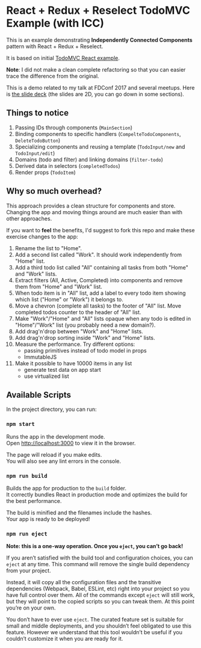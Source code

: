 # React + Redux + Reselect TodoMVC Example (with ICC)

This is an example demonstrating **Independently Connected Components** pattern with React + Redux + Reselect.
 
It is based on initial [TodoMVC React example](https://github.com/reactjs/redux/tree/master/examples/todomvc).
 
**Note**: I did not make a clean complete refactoring so that you can easier trace the difference from the original.

This is a demo related to my talk at FDConf 2017 and several meetups. Here is [the slide deck](http://slides.com/mr-mig/microsoft-to-do-23) (the slides are 2D, you can go down in some sections).

## Things to notice 

1. Passing IDs through components (`MainSection`)
1. Binding components to specific handlers (`CompelteTodoComponents`, `DeleteTodoButton`)
1. Specializing components and reusing a template (`TodoInput/new` and `TodoInput/edit`)
1. Domains (todo and filter) and linking domains (`filter-todo`)
1. Derived data in selectors (`completedTodos`)
1. Render props (`TodoItem`)

## Why so much overhead? 

This approach provides a clean structure for components and store.  
Changing the app and moving things around are much easier than with other approaches.
 
If you want to **feel** the benefits, I'd suggest to fork this repo and make these exercise changes to the app:

1. Rename the list to "Home".
1. Add a second list called "Work". It should work independently from "Home" list.
1. Add a third todo list called "All" containing all tasks from both "Home" and "Work" lists.
1. Extract filters (All, Active, Completed) into components and remove them from "Home" and "Work" list.
1. When todo item is in "All" list, add a label to every todo item showing which list ("Home" or "Work") it belongs to.
1. Move a chevron (complete all tasks) to the footer of "All" list. Move completed todos counter to the header of "All" list.
1. Make "Work"/"Home" and "All" lists opaque when any todo is edited in "Home"/"Work" list (you probably need a new domain?).
1. Add drag'n'drop between "Work" and "Home" lists.
1. Add drag'n'drop sorting inside "Work" and "Home" lists.
1. Measure the performance. Try different options:  
    - passing primitives instead of todo model in props
    - ImmutableJS 
1. Make it possible to have 10000 items in any list  
    - generate test data on app start
    - use virtualized list

## Available Scripts

In the project directory, you can run:

### `npm start`

Runs the app in the development mode.<br>
Open [http://localhost:3000](http://localhost:3000) to view it in the browser.

The page will reload if you make edits.<br>
You will also see any lint errors in the console.

### `npm run build`

Builds the app for production to the `build` folder.<br>
It correctly bundles React in production mode and optimizes the build for the best performance.

The build is minified and the filenames include the hashes.<br>
Your app is ready to be deployed!

### `npm run eject`

**Note: this is a one-way operation. Once you `eject`, you can’t go back!**

If you aren’t satisfied with the build tool and configuration choices, you can `eject` at any time. This command will remove the single build dependency from your project.

Instead, it will copy all the configuration files and the transitive dependencies (Webpack, Babel, ESLint, etc) right into your project so you have full control over them. All of the commands except `eject` will still work, but they will point to the copied scripts so you can tweak them. At this point you’re on your own.

You don’t have to ever use `eject`. The curated feature set is suitable for small and middle deployments, and you shouldn’t feel obligated to use this feature. However we understand that this tool wouldn’t be useful if you couldn’t customize it when you are ready for it.
